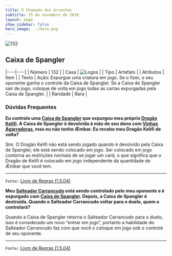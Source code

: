 ```yaml
---
title: O Chamado dos Arcontes
subtitle: 15 de novembro de 2018
layout: page
show_sidebar: false
hero_image: ../hero.png
---
```


![132](https://cdn.keyforgegame.com/media/card_front/pt/341_132_XQ93M42M9FR5_pt.png)

## Caixa de Spangler

|----|----|
| Número | 132 |
| Casa | ![Logos](https://archonarcana.com/images/thumb/c/ce/Logos.png/22px-Logos.png "Logos") |
| Tipo | Artefato |
| Atributos | Item |
| Texto | Ação: Expurgue uma criatura em jogo. Se o fizer, o seu oponente ganha o controle da Caixa de Spangler. Se a Caixa de Spangler sair de jogo, coloque de volta em jogo todas as cartas expurgadas pela Caixa de Spangler. |
| Raridade | Rara |

### Dúvidas Frequentes

**Eu controlo uma [Caixa de Spangler](/cota/132) que expurgou meu
próprio [Dragão Kelifi](/cota/037). A Caixa de Spangler é devolvida
à mão de seu dono com [Vinhas Agarradoras](/cota/324), mas eu não
tenho Æmbar. Eu recebo meu Dragão Kelifi de volta?**

Sim. O Dragão Kelifi não está sendo jogado quando é devolvido pela
Caixa de Spangler, ele está sendo colocado em jogo. Ser colocado
em jogo contorna as restrições normais de se jogar um card, o que
significa que o Dragão de Kelifi é colocado em jogo independente da
quantidade de Æmbar que você tem.

<hr/>

`Fonte:` [Livro de Regras (1.5.04)](https://drive.google.com/open?id=14pM1J8ZR_4hZbGFZt-ArQdAGsHCPEQdE)

**Meu [Salteador Carrancudo](/aoa/313) está sendo controlado pelo
meu oponente e é expurgado com [Caixa de Spangler](/cota/132).
Depois, a Caixa de Spangler é destruída. Quando o Salteador
Carrancudo voltar para o duelo, quem o controlará?**

Quando a Caixa de Spangler retorna o Salteador Carrancudo para
o duelo, isso é considerado um novo “entrar em jogo”, portanto a
habilidade do Salteador Carrancudo faz com que você o coloque em
jogo sob o controle de seu oponente.

<hr/>

`Fonte:` [Livro de Regras (1.5.04)](https://drive.google.com/open?id=14pM1J8ZR_4hZbGFZt-ArQdAGsHCPEQdE)
